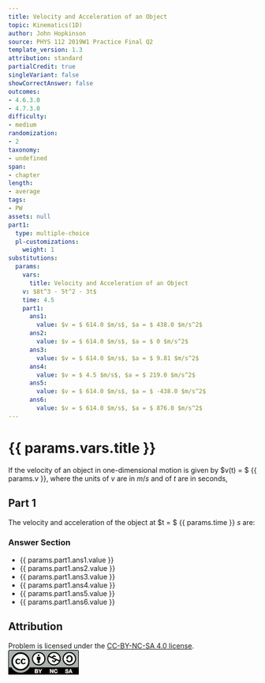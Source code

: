 ```yaml
---
title: Velocity and Acceleration of an Object
topic: Kinematics(1D)
author: John Hopkinson
source: PHYS 112 2019W1 Practice Final Q2
template_version: 1.3
attribution: standard
partialCredit: true
singleVariant: false
showCorrectAnswer: false
outcomes:
- 4.6.3.0
- 4.7.3.0
difficulty:
- medium
randomization:
- 2
taxonomy:
- undefined
span:
- chapter
length:
- average
tags:
- PW
assets: null
part1:
  type: multiple-choice
  pl-customizations:
    weight: 1
substitutions:
  params:
    vars:
      title: Velocity and Acceleration of an Object
    v: $8t^3 - 5t^2 - 3t$
    time: 4.5
    part1:
      ans1:
        value: $v = $ 614.0 $m/s$, $a = $ 438.0 $m/s^2$
      ans2:
        value: $v = $ 614.0 $m/s$, $a = $ 0 $m/s^2$
      ans3:
        value: $v = $ 614.0 $m/s$, $a = $ 9.81 $m/s^2$
      ans4:
        value: $v = $ 4.5 $m/s$, $a = $ 219.0 $m/s^2$
      ans5:
        value: $v = $ 614.0 $m/s$, $a = $ -438.0 $m/s^2$
      ans6:
        value: $v = $ 614.0 $m/s$, $a = $ 876.0 $m/s^2$
---
```

# {{ params.vars.title }}
If the velocity of an object in one-dimensional motion is given by $v(t) = $ {{ params.v }}, where the units of $v$ are in $m/s$ and of $t$ are in seconds,

## Part 1

The velocity and acceleration of the object at $t = $ {{ params.time }} $s$ are:

### Answer Section

- {{ params.part1.ans1.value }}
- {{ params.part1.ans2.value }}
- {{ params.part1.ans3.value }}
- {{ params.part1.ans4.value }}
- {{ params.part1.ans5.value }}
- {{ params.part1.ans6.value }}

## Attribution

Problem is licensed under the [CC-BY-NC-SA 4.0 license](https://creativecommons.org/licenses/by-nc-sa/4.0/).<br> ![The Creative Commons 4.0 license requiring attribution-BY, non-commercial-NC, and share-alike-SA license.](https://raw.githubusercontent.com/firasm/bits/master/by-nc-sa.png)